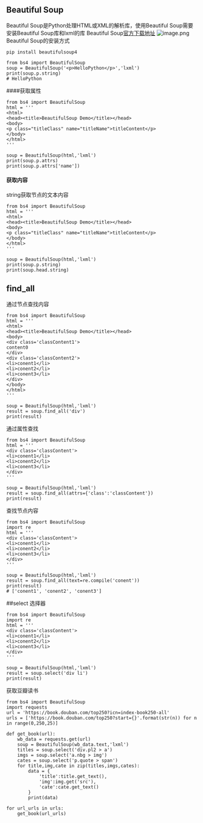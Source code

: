 ## Beautiful Soup
Beautiful Soup是Python处理HTML或XML的解析库，使用Beautiful Soup需要安装Beautiful Soup库和lxml的库
 Beautiful Soup[官方下载地址](https://www.crummy.com/software/BeautifulSoup/#Download)
![image.png](https://upload-images.jianshu.io/upload_images/143845-121f97bd3a618535.png?imageMogr2/auto-orient/strip%7CimageView2/2/w/1240)
 Beautiful Soup的安装方式
```
pip install beautifulsoup4
```
```
from bs4 import BeautifulSoup
soup = BeautifulSoup('<p>HelloPython</p>','lxml')
print(soup.p.string)
# HelloPython
```
####获取属性
```
from bs4 import BeautifulSoup
html = '''
<html>
<head><title>BeautifulSoup Demo</title></head>
<body>
<p class="titleClass" name="titleName">titleContent</p>
</body>
</html>
'''

soup = BeautifulSoup(html,'lxml')
print(soup.p.attrs)
print(soup.p.attrs['name'])
```
#### 获取内容
string获取节点的文本内容
```
from bs4 import BeautifulSoup
html = '''
<html>
<head><title>BeautifulSoup Demo</title></head>
<body>
<p class="titleClass" name="titleName">titleContent</p>
</body>
</html>
'''

soup = BeautifulSoup(html,'lxml')
print(soup.p.string)
print(soup.head.string)
```
## find_all
通过节点查找内容
```
from bs4 import BeautifulSoup
html = '''
<html>
<head><title>BeautifulSoup Demo</title></head>
<body>
<div class='classContent1'>
content0
</div>
<div class='classContent2'>
<li>conent1</li>
<li>conent2</li>
<li>conent3</li>
</div>
</body>
</html>
'''

soup = BeautifulSoup(html,'lxml')
result = soup.find_all('div')
print(result)
```
通过属性查找
```
from bs4 import BeautifulSoup
html = '''
<div class='classContent'>
<li>conent1</li>
<li>conent2</li>
<li>conent3</li>
</div>
'''

soup = BeautifulSoup(html,'lxml')
result = soup.find_all(attrs={'class':'classContent'})
print(result)

```
查找节点内容
```
from bs4 import BeautifulSoup
import re
html = '''
<div class='classContent'>
<li>conent1</li>
<li>conent2</li>
<li>conent3</li>
</div>
'''

soup = BeautifulSoup(html,'lxml')
result = soup.find_all(text=re.compile('conent'))
print(result)
# ['conent1', 'conent2', 'conent3']
```
##select 选择器
```
from bs4 import BeautifulSoup
import re
html = '''
<div class='classContent'>
<li>conent1</li>
<li>conent2</li>
<li>conent3</li>
</div>
'''

soup = BeautifulSoup(html,'lxml')
result = soup.select('div li')
print(result)

```
获取豆瓣读书
```
from bs4 import BeautifulSoup
import requests
url = 'https://book.douban.com/top250?icn=index-book250-all'
urls = ['https://book.douban.com/top250?start={}'.format(str(n)) for n in range(0,250,25)]

def get_book(url):
    wb_data = requests.get(url)
    soup = BeautifulSoup(wb_data.text,'lxml')
    titles = soup.select('div.pl2 > a')
    imgs = soup.select('a.nbg > img')
    cates = soup.select('p.quote > span')
    for title,img,cate in zip(titles,imgs,cates):
        data = {
            'title':title.get_text(),
            'img':img.get('src'),
            'cate':cate.get_text()
        }
        print(data)

for url_urls in urls:
    get_book(url_urls)
```
